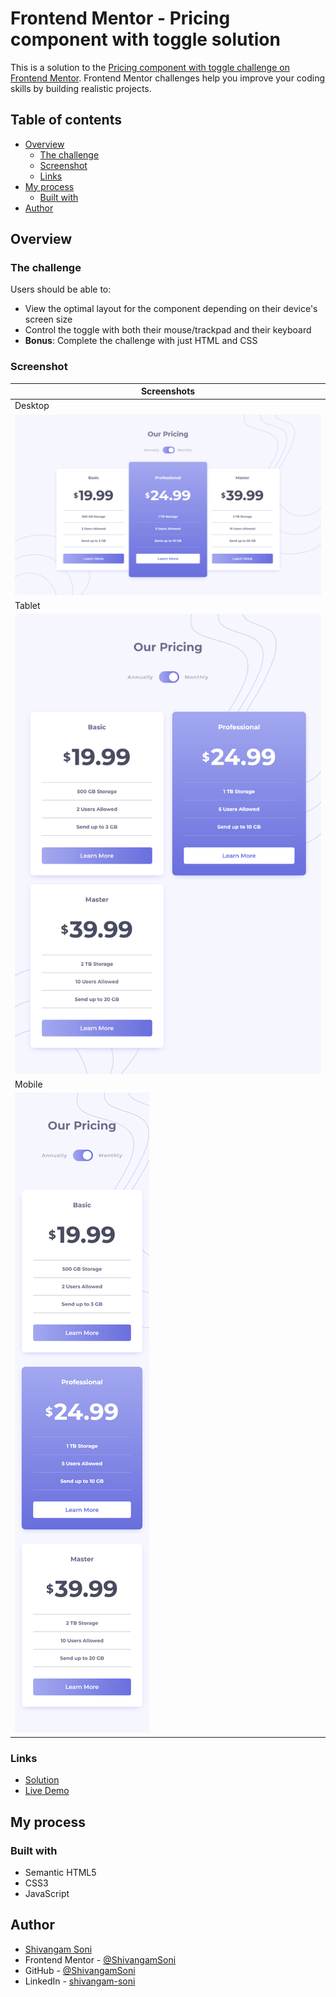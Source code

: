 # Frontend Mentor - Pricing component with toggle solution

This is a solution to the
[Pricing component with toggle challenge on Frontend Mentor](https://www.frontendmentor.io/challenges/pricing-component-with-toggle-8vPwRMIC).
Frontend Mentor challenges help you improve your coding skills by building
realistic projects.

## Table of contents

- [Overview](#overview)
  - [The challenge](#the-challenge)
  - [Screenshot](#screenshot)
  - [Links](#links)
- [My process](#my-process)
  - [Built with](#built-with)
- [Author](#author)

## Overview

### The challenge

Users should be able to:

- View the optimal layout for the component depending on their device's screen
  size
- Control the toggle with both their mouse/trackpad and their keyboard
- **Bonus**: Complete the challenge with just HTML and CSS

### Screenshot

| Screenshots                    |
| ------------------------------ |
| Desktop                        |
| ![](./screenshots/Desktop.png) |
| Tablet                         |
| ![](./screenshots/Tablet.png)  |
| Mobile                         |
| ![](./screenshots/Mobile.png)  |

### Links

- [Solution](https://github.com/ShivangamSoni/FrontEndMentor/tree/main/Pricing-Component-With-Toggle)
- [Live Demo](https://ShivangamSoni.github.io/FrontEndMentor/Pricing-Component-With-Toggle)

## My process

### Built with

- Semantic HTML5
- CSS3
- JavaScript

## Author

- [Shivangam Soni](https://shivangam-soni.vercel.app/)
- Frontend Mentor -
  [@ShivangamSoni](https://www.frontendmentor.io/profile/ShivangamSoni)
- GitHub - [@ShivangamSoni](https://github.com/ShivangamSoni)
- LinkedIn - [shivangam-soni](https://www.linkedin.com/in/shivangam-soni/)
